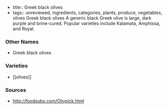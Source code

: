 - title:: Greek black olives
- tags:: unreviewed, ingredients, categories, plants, produce, vegetables, olives
Greek black olives A generic black Greek olive is large, dark purple and brine-cured. Popular varieties include Kalamata, Amphissa, and Royal.

### Other Names

* Greek black olives

### Varieties

* [[olives]]

### Sources
* http://foodsubs.com/Olivpick.html
